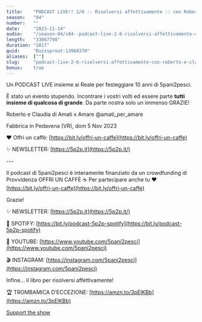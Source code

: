 ```yaml
---
title:    "PODCAST LIVE!! 2/6 :: Risolversi affettivamente :: con Roberto e Claudia #festa_dei_10_anni"
season:   "04"
number:   ""
date:     "2023-11-14"
audio:    "/season-04/s04--podcast-live-2-6-risolversi-affettivamente-con-roberto-e-claudia-festa-dei-10-anni.mp3"
length:   "33867790"
duration: "2817"
guid:     "Buzzsprout-13960370"
aliases:  [""]
slug:     "podcast-live-2-6-risolversi-affettivamente-con-roberto-e-claudia-festa-dei-10-anni"
bonus:    true
---
```

Un PODCAST LIVE insieme ai Reale per festeggiare 10 anni di 5pani2pesci.

È stato un evento stupendo. Incontrare i vostri volti ed essere parte **tutti insieme di qualcosa di grande**. Da parte nostra solo un immenso GRAZIE!

Roberto e Claudia di Amati x Amare @amati\_per\_amare

Fabbrica in Pedavena (VR), dom 5 Nov 2023

❤️ Offri un caffè: [https://bit.ly/offri-un-caffe](https://bit.ly/offri-un-caffe)

✨ NEWSLETTER: [https://5p2p.it](https://5p2p.it/)

\-\-\-

Il podcast di 5pani2pesci è interamente finanziato da un crowdfunding di Provvidenza OFFRI UN CAFFÈ ☕ Per partecipare anche tu ❤️ [https://bit.ly/offri-un-caffe](https://bit.ly/offri-un-caffe)

Grazie!

✨ NEWSLETTER: [https://5p2p.it](https://5p2p.it/)

👾 SPOTIFY: [https://bit.ly/podcast-5p2p-spotify](https://bit.ly/podcast-5p2p-spotify)

🔴 YOUTUBE: [https://www.youtube.com/5pani2pesci](https://www.youtube.com/5pani2pesci)

🎬 INSTAGRAM: [https://instagram.com/5pani2pesci](https://instagram.com/5pani2pesci)

Infine... il libro per risolversi affettivamente!

🏆 TROMBAMICA D’ECCEZIONE: [https://amzn.to/3pElKBb](https://amzn.to/3pElKBb)

[Support the show](https://bit.ly/offri-un-caffe)
                
